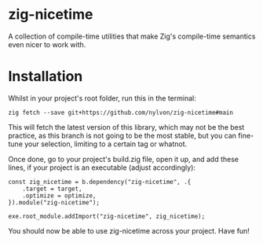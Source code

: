 # zig-nicetime
A collection of compile-time utilities that make Zig's compile-time semantics even nicer to work with.

# Installation
Whilst in your project's root folder, run this in the terminal:

```shell
zig fetch --save git+https://github.com/nylvon/zig-nicetime#main
```

This will fetch the latest version of this library, which may not be the best practice, as this branch is not going to be the most stable, but you can fine-tune your selection, limiting to a certain tag or whatnot.

Once done, go to your project's build.zig file, open it up, and add these lines, if your project is an executable (adjust accordingly):

```zig
const zig_nicetime = b.dependency("zig-nicetime", .{
    .target = target,
    .optimize = optimize,
}).module("zig-nicetime");

exe.root_module.addImport("zig-nicetime", zig_nicetime);
```

You should now be able to use zig-nicetime across your project. Have fun!